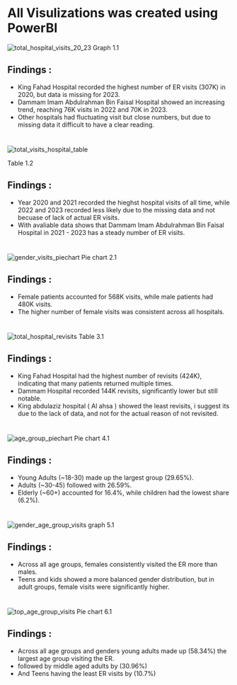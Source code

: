 # All Visulizations was created using PowerBI 

![total_hospital_visits_20_23](https://github.com/user-attachments/assets/55a35ded-5c50-45d0-93d9-47ee98b1769a)
Graph 1.1


## Findings :
- King Fahad Hospital recorded the highest number of ER visits (307K) in 2020, but data is missing for 2023.
- Dammam Imam Abdulrahman Bin Faisal Hospital showed an increasing trend, reaching 76K visits in 2022 and 70K in 2023.
- Other hospitals had fluctuating visit but close numbers, but due to missing data it difficult to have a clear reading.  

#
![total_visits_hospital_table](https://github.com/user-attachments/assets/e77274f2-aee8-459a-885e-0637e7697e74)

Table 1.2

##  Findings : 
- Year 2020 and 2021 recorded the hieghst hospital visits of all time, while 2022 and 2023 recorded less likely due to the missing data and not becuase of lack of actual ER visits.
- With avaliable data shows that Dammam Imam Abdulrahman Bin Faisal Hospital in 2021 - 2023 has a steady number of ER visits.

#
![gender_visits_piechart](https://github.com/user-attachments/assets/b620845e-259f-4705-be27-39f6d0c244f3)
Pie chart 2.1

## Findings :
- Female patients accounted for 568K visits, while male patients had 480K visits.
- The higher number of female visits was consistent across all hospitals.

#
![total_hospital_revisits](https://github.com/user-attachments/assets/5037c578-fb5f-4e59-b444-0ca69d2d43a5)
Table 3.1

## Findings :
- King Fahad Hospital had the highest number of revisits (424K), indicating that many patients returned multiple times.
- Dammam Hospital recorded 144K revisits, significantly lower but still notable.
- King abdulaziz hospital ( Al ahsa ) showed the least revisits, i suggest its due to the lack of data, and not for the actual reason of not revisited.

#
![age_group_piechart](https://github.com/user-attachments/assets/2afad892-6eac-42cb-a6b0-1ce9b18a46d5)
Pie chart 4.1

## Findings :
- Young Adults (~18-30) made up the largest group (29.65%).
- Adults (~30-45) followed with 26.59%.
- Elderly (~60+) accounted for 16.4%, while children had the lowest share (6.2%).

#
![gender_age_group_visits](https://github.com/user-attachments/assets/84986e1d-d49e-4880-80b5-3004f4a2aafa)
graph 5.1

## Findings : 
- Across all age groups, females consistently visited the ER more than males.
- Teens and kids showed a more balanced gender distribution, but in adult groups, female visits were significantly higher.

#
![top_age_group_visits](https://github.com/user-attachments/assets/3ced0ae0-d117-4d5c-b245-1bbf49b4977f)
Pie chart 6.1

## Findings :
- Across all age groups and genders young adults made up (58.34%) the largest age group visiting the ER.
- followed by middle aged adults by (30.96%)
- And Teens having the least ER visits by (10.7%)





